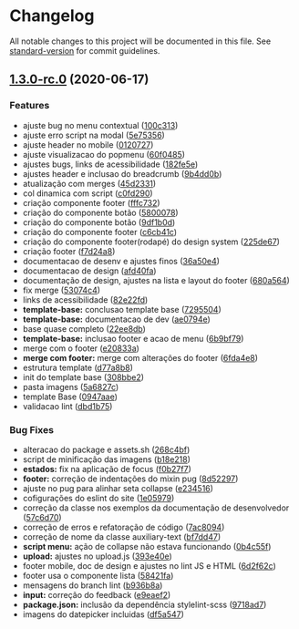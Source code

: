 # Changelog

All notable changes to this project will be documented in this file. See [standard-version](https://github.com/conventional-changelog/standard-version) for commit guidelines.

## [1.3.0-rc.0](https://git.serpro///compare/v1.2.4-beta.2...v1.3.0-rc.0) (2020-06-17)


### Features

* ajuste bug no menu contextual ([100c313](https://git.serpro///commit/100c3133b010c24c33e76497bea26e3af1b24208))
* ajuste erro script na modal ([5e75356](https://git.serpro///commit/5e753567a0e0d4473806a5deb16acf3570637833))
* ajuste header no mobile ([0120727](https://git.serpro///commit/0120727f72077fc1a4fcceaf0f3e75a30754eaec))
* ajuste visualizacao do popmenu ([60f0485](https://git.serpro///commit/60f04854da004780731d6e11f43f47c3ff0696ff))
* ajustes bugs, links de acessibilidade ([182fe5e](https://git.serpro///commit/182fe5e3d44f11402fe7f0d7ec43a29920225c8f))
* ajustes header e inclusao do breadcrumb ([9b4dd0b](https://git.serpro///commit/9b4dd0bec7a1cd93b8569b3384fa6da902f41d1c))
* atualização com merges ([45d2331](https://git.serpro///commit/45d2331db9fe164f3239dcf7bcc9130c6f30125d))
* col dinamica com script ([c0fd290](https://git.serpro///commit/c0fd2904b00cebbf3f23b38ae9c8c09d942fb816))
* criação componente footer ([fffc732](https://git.serpro///commit/fffc732fea225431c1f7b997941b161c8ef0a83c))
* criação do componente botão ([5800078](https://git.serpro///commit/58000782b3cea2a5041f74902fc693e774413dde))
* criação do componente botão ([9df1b0d](https://git.serpro///commit/9df1b0db399012d27479035161ab0f7a2b5f2e66))
* criação do componente footer ([c6cb41c](https://git.serpro///commit/c6cb41c6207b1cf6d5fb55837026cd8f0a74a7db))
* criação do componente footer(rodapé) do design system ([225de67](https://git.serpro///commit/225de6730766f999b53e732464aa15c1586a8796))
* criação footer ([f7d24a8](https://git.serpro///commit/f7d24a840bfb996f6ea393b0072181684f951f2b))
* documentacao de desenv e ajustes finos ([36a50e4](https://git.serpro///commit/36a50e43848b384a12735e8d34a4c41e16b9f2c6))
* documentacao de design ([afd40fa](https://git.serpro///commit/afd40fa9c93477f30381c30caf3945bcffa66d24))
* documentação de design, ajustes na lista e layout do footer ([680a564](https://git.serpro///commit/680a564add4d0b752eba580bd3b5555778e37864))
* fix merge ([53074c4](https://git.serpro///commit/53074c46713a6fb39ebe3dc3e12ea6feae3e864b))
* links de acessibilidade ([82e22fd](https://git.serpro///commit/82e22fdf9468179df07ff5c023b27ae3fe0eb190))
* **template-base:** conclusao template base ([7295504](https://git.serpro///commit/72955047d24d854087dffc10c23e40f1bb317f6f))
* **template-base:** documentacao de dev ([ae0794e](https://git.serpro///commit/ae0794edd2910ebc5d0623a175e779497dd7de5d))
* base quase completo ([22ee8db](https://git.serpro///commit/22ee8db1c995c85dff33411911a0aea20e524eca))
* **template-base:** inclusao footer e acao de menu ([6b9bf79](https://git.serpro///commit/6b9bf795fc9caa6f1f126c968a3a518aacba736c))
* merge com o footer ([e20833a](https://git.serpro///commit/e20833a07cd480686a4be9cf7bd78f6b8dfcc677))
* **merge com footer:** merge com alterações do footer ([6fda4e8](https://git.serpro///commit/6fda4e89df1ff0ccdc94dae0d8d65d17b5a3c619))
* estrutura template ([d77a8b8](https://git.serpro///commit/d77a8b8ddecd233aa9636793d3411de5bae407c4))
* init do template base ([308bbe2](https://git.serpro///commit/308bbe23c56490313c658f0e89f5ac6abb3aa108))
* pasta imagens ([5a6827c](https://git.serpro///commit/5a6827c41fc7d869c1802b7df31b78b13c9960dc))
* template Base ([0947aae](https://git.serpro///commit/0947aaeb5643db133f919bf8d5645563f913c72f))
* validacao lint ([dbd1b75](https://git.serpro///commit/dbd1b7551bb9d0d4bd35f9202e160d8611fbb49f))


### Bug Fixes

* alteracao do package e assets.sh ([268c4bf](https://git.serpro///commit/268c4bf8e0617c78076fa04a228e7cdb2e1fa673))
* script de minificação das imagens ([b18e218](https://git.serpro///commit/b18e21874415ece54e0733727f2b3d93e337a80b))
* **estados:** fix na aplicação de focus ([f0b27f7](https://git.serpro///commit/f0b27f7a44b5f4650cf8e86c558acbbb85ec0059))
* **footer:** correção de indentações do mixin pug ([8d52297](https://git.serpro///commit/8d5229782d422c59f13c66324187f7dabc5cf2aa))
* ajuste no pug para alinhar seta collapse ([e234516](https://git.serpro///commit/e234516b361385ebae9eba375c95be61c8ed4d07))
* cofigurações do eslint do site ([1e05979](https://git.serpro///commit/1e05979a8a59e57d6b6b43f8092ac9cca4ea2e0c))
* correção da classe nos exemplos da documentação de desenvolvedor ([57c6d70](https://git.serpro///commit/57c6d7049876c52e76c039716169bba90f547c39))
* correção de erros e refatoração de código ([7ac8094](https://git.serpro///commit/7ac80940c28a6de9650d9e2ffb18e2e20519afae))
* correção de nome da classe auxiliary-text ([bf7dd47](https://git.serpro///commit/bf7dd47b806e576b5f276ce59a4c4713e5b5119d))
* **script menu:** ação de collapse não estava funcionando ([0b4c55f](https://git.serpro///commit/0b4c55f5083fd569602688b20526c1f07509e9e5))
* **upload:** ajustes no upload.js ([393e40e](https://git.serpro///commit/393e40e0143fa2f4fde3bbd20d48dda4f26ba795))
* footer mobile, doc de design e ajustes no lint JS e HTML ([6d2f62c](https://git.serpro///commit/6d2f62c3b6cd935eb0bda5c4b7294cf6d4a1efed))
* footer usa o componente lista ([58421fa](https://git.serpro///commit/58421facc476cfbff9c5ef60ef812860be428695))
* mensagens do branch lint ([b936b8a](https://git.serpro///commit/b936b8aa7b230270a62ff1195776a66a8a2bac3e))
* **input:** correção do feedback ([e9eaef2](https://git.serpro///commit/e9eaef231ab66f6b54d233fb01e3573c4c8a5413))
* **package.json:** inclusão da dependência stylelint-scss ([9718ad7](https://git.serpro///commit/9718ad7c5ccf301daeea0dd272acab991330fa40))
* imagens do datepicker incluidas ([df5a547](https://git.serpro///commit/df5a5474a204d70c6aee2531e5ddcece4da4938f))
